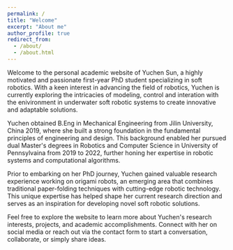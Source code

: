 ```yaml
---
permalink: /
title: "Welcome"
excerpt: "About me"
author_profile: true
redirect_from: 
  - /about/
  - /about.html
---
```


Welcome to the personal academic website of Yuchen Sun, a highly motivated and passionate first-year PhD student specializing in soft robotics. With a keen interest in advancing the field of robotics, Yuchen is currently exploring the intricacies of modeling, control and interation with the enivironment in underwater soft robotic systems to create innovative and adaptable solutions.

Yuchen obtained B.Eng in Mechanical Engineering from Jilin University, China 2019, where she built a strong foundation in the fundamental principles of engineering and design. This background enabled her pursued dual Master's degrees in Robotics and Computer Science in University of Pennsylvaina from 2019 to 2022, further honing her expertise in robotic systems and computational algorithms.

Prior to embarking on her PhD journey, Yuchen gained valuable research experience working on origami robots, an emerging area that combines traditional paper-folding techniques with cutting-edge robotic technology. This unique expertise has helped shape her current research direction and serves as an inspiration for developing novel soft robotic solutions.

Feel free to explore the website to learn more about Yuchen's research interests, projects, and academic accomplishments. Connect with her on social media or reach out via the contact form to start a conversation, collaborate, or simply share ideas.
